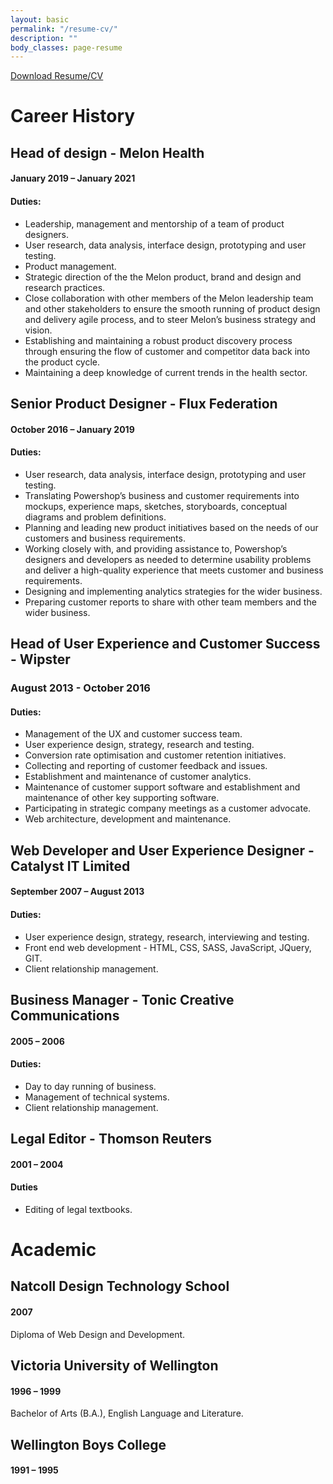 ```yaml
---
layout: basic
permalink: "/resume-cv/"
description: ""
body_classes: page-resume
---
```


<a class="download-button" href="/assets/downloads/RICK-FINDLATER-RESUME.pdf">Download Resume/CV</a>

# Career History

## Head of design -  Melon Health

#### January 2019 – January 2021

#### Duties:

- Leadership, management and mentorship of a team of product designers.
- User research, data analysis, interface design, prototyping and user testing.
- Product management.
- Strategic direction of the the Melon product, brand and design and research practices. 
- Close collaboration with other members of the Melon leadership team and other stakeholders to ensure the smooth running of product design and delivery agile process, and to steer Melon’s business strategy and vision.
- Establishing and maintaining a robust product discovery process through ensuring the flow of customer and competitor data back into the product cycle.
- Maintaining a deep knowledge of current trends in the health sector.

## Senior Product Designer - Flux Federation

#### October 2016 – January 2019

#### Duties:

- User research, data analysis, interface design, prototyping and user testing.
- Translating Powershop’s business and customer requirements into mockups, experience maps, sketches, storyboards, conceptual diagrams and problem definitions.
- Planning and leading new product initiatives based on the needs of our customers and business requirements. 
- Working closely with, and providing assistance to, Powershop’s designers and developers as needed to determine usability problems and deliver a high-quality experience that meets customer and business requirements.
- Designing and implementing analytics strategies for the wider business.
- Preparing customer reports to  share with other team members and the wider business.

## Head of User Experience and Customer Success - Wipster

### August 2013 - October 2016

#### Duties:

- Management of the UX and customer success team.
- User experience design, strategy, research and testing.
- Conversion rate optimisation and customer retention initiatives.
- Collecting and reporting of customer feedback and issues.
- Establishment and maintenance of customer analytics.
- Maintenance of customer support software and establishment and maintenance of other key supporting software.
- Participating in strategic company meetings as a customer advocate.
- Web architecture, development and maintenance.

## Web Developer and User Experience Designer - Catalyst IT Limited

#### September 2007 – August 2013

#### Duties:

- User experience design, strategy, research, interviewing and testing.
- Front end web development - HTML, CSS, SASS, JavaScript, JQuery, GIT.
- Client relationship management.

## Business Manager - Tonic Creative Communications

#### 2005 – 2006

#### Duties:

- Day to day running of business.
- Management of technical systems.
- Client relationship management.

## Legal Editor - Thomson Reuters

#### 2001 – 2004

#### Duties

- Editing of legal textbooks.


# Academic

## Natcoll Design Technology School

#### 2007

Diploma of Web Design and Development.


## Victoria University of Wellington

#### 1996 – 1999

Bachelor of Arts (B.A.), English Language and Literature.
 

## Wellington Boys College

#### 1991 – 1995